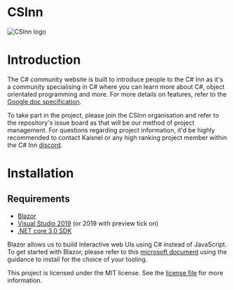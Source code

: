 # CSInn

![CSInn logo](https://user-images.githubusercontent.com/40486932/58613885-8dbf4e00-82bf-11e9-9f0c-6926bd2b660c.png)

# Introduction
The C# community website is built to introduce people to the C# Inn as it's a community specialising in C# where you can learn more about
C#, object orientated programming and more. For more details on features, refer to the [Google doc specification](https://docs.google.com/document/d/1USzxRzPjm1Gs2aI3mVR4uFf0GjdWn55gD-u3ezwEjdI/edit#heading=h.bko0h4vmadol).

To take part in the project, please join the CSInn organisation and refer to the repository's issue board as that will be our method of project management. For questions regarding project information, it'd be highly recommended to contact Kaisnel or any high ranking project member within the C# Inn [discord](https://discordapp.com/invite/ZU6dqXg).
# Installation

## Requirements
- [Blazor](https://dotnet.microsoft.com/apps/aspnet/web-apps/client)
- [Visual Studio 2019](https://visualstudio.microsoft.com/vs/) (or 2019 with preview tick on)
- [.NET core 3.0 SDK](https://dotnet.microsoft.com/download/dotnet-core/3.0)

Blazor allows us to build interactive web UIs using C# instead of JavaScript. 
To get started with Blazor, please refer to this [microsoft document](https://docs.microsoft.com/en-gb/aspnet/core/blazor/get-started?view=aspnetcore-3.0&tabs=visual-studio) using the guidance to install for the choice of your tooling.


This project is licensed under the MIT license. See the [license file](LICENSE) for more information.
